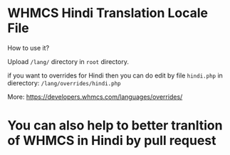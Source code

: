 # WHMCS Hindi Translation Locale File

How to use it?

Upload `/lang/` directory in `root` directory.

if you want to overrides for Hindi then you can do edit by file `hindi.php` in dierectory: `/lang/overrides/hindi.php`

More: https://developers.whmcs.com/languages/overrides/

# You can also help to better tranltion of WHMCS in Hindi by pull request
